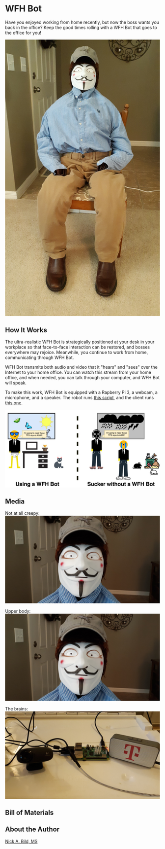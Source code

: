 # WFH Bot

Have you enjoyed working from home recently, but now the boss wants you back in the office?  Keep the good times rolling with a WFH Bot that goes to the office for you!

<p align="center">
<img src="https://raw.githubusercontent.com/nickbild/wfh_robot/main/media/full_body_sm.jpg">
</p>

## How It Works

The ultra-realistic WFH Bot is strategically positioned at your desk in your workplace so that face-to-face interaction can be restored, and bosses everywhere may rejoice.  Meanwhile, you continue to work from home, communicating through WFH Bot.

WFH Bot transmits both audio and video that it "hears" and "sees" over the Internet to your home office.  You can watch this stream from your home office, and when needed, you can talk through your computer, and WFH Bot will speak.

To make this work, WFH Bot is equipped with a Rapberry Pi 3, a webcam, a microphone, and a speaker.  The robot runs [this script](https://github.com/nickbild/wfh_robot/blob/main/wfh_robot.py), and the client runs [this one](https://github.com/nickbild/wfh_robot/blob/main/wfh_client.py).

<p align="center">
<img src="https://raw.githubusercontent.com/nickbild/wfh_robot/main/media/wfh_bot.jpg">
</p>

## Media

Not at all creepy:
![Face](https://raw.githubusercontent.com/nickbild/wfh_robot/main/media/face_close_sm.jpg)

Upper body:
![Upper body](https://raw.githubusercontent.com/nickbild/wfh_robot/main/media/face_close_sm.jpg)

The brains:
![Hardware](https://raw.githubusercontent.com/nickbild/wfh_robot/main/media/hardware_sm.jpg)

## Bill of Materials

## About the Author

[Nick A. Bild, MS](https://nickbild79.firebaseapp.com/#!/)
